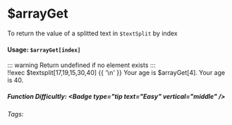 # $arrayGet
To return the value of a splitted text in `$textSplit` by index

#### Usage: `$arrayGet[index]`
::: warning Return undefined if no element exists
:::
<br/>
<discord-messages>
	<discord-message :bot="false" role-color="#ffcc9a" author="Member">
		!!exec $textsplit[17,19,15,30,40] {{ '\n' }} Your age is $arrayGet[4].
	</discord-message>
	<discord-message :bot="true" role-color="#0099ff" author="Custom Command" avatar="https://media.discordapp.net/avatars/725721249652670555/781224f90c3b841ba5b40678e032f74a.webp">
		Your age is 40.
	</discord-message>
</discord-messages>

##### Function Difficultly: <Badge type="tip text="Easy" vertical="middle" /> 
###### Tags: <Badge type="tip" text="array" vertical="middle" /> <Badge type="tip" text="get" vertical="middle" /> <Badge type="tip" text="textsplit" vertical="middle" /> <Badge type="tip" text="value" vertical="middle" />